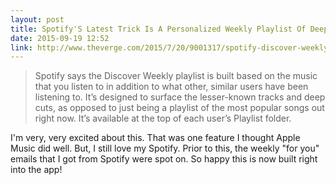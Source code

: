 ```yaml
---
layout: post
title: Spotify'S Latest Trick Is A Personalized Weekly Playlist Of Deep Cuts
date: 2015-09-19 12:52
link: http://www.theverge.com/2015/7/20/9001317/spotify-discover-weekly-poersonalized-playlist-deep-cuts
---
```


> Spotify says the Discover Weekly playlist is built based on the music that you listen to in addition to what other, similar users have been listening to. It’s designed to surface the lesser-known tracks and deep cuts, as opposed to just being a playlist of the most popular songs out right now. It’s available at the top of each user’s Playlist folder.

I'm very, very excited about this. That was one feature I thought Apple Music did well. But, I still love my Spotify. Prior to this, the weekly "for you" emails that I got from Spotify were spot on. So happy this is now built right into the app!